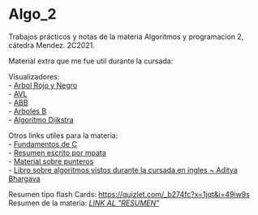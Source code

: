 # Algo_2

Trabajos prácticos y notas de la materia Algoritmos y programacion 2, cátedra Mendez. 2C2021.

Material extra que me fue util durante la cursada:

Visualizadores:  </br>
	- [Arbol Rojo y Negro](https://www.cs.usfca.edu/~galles/visualization/RedBlack.html) </br>
	- [AVL](https://www.cs.usfca.edu/~galles/visualization/AVLtree.html) </br>
	- [ABB](http://btv.melezinek.cz/binary-search-tree.html) </br>
	- [Arboles B](https://www.cs.usfca.edu/~galles/visualization/BTree.html) </br>
	- [Algoritmo Dijkstra](https://www.cs.usfca.edu/~galles/visualization/Dijkstra.html) </br>
 
Otros links utiles para la materia: </br>
	- [Fundamentos de C](https://www.learn-c.org/) </br>
	- [Resumen escrito por mpata](https://gitlab.com/mpata2000/algo2-resumen) </br>
	- [Material sobre punteros](https://computer.howstuffworks.com/c30.htm) </br>
	- [Libro sobre algoritmos vistos durante la cursada en ingles ~ Aditya Bhargava](https://drive.google.com/file/d/1VjFk2HHHmXkxj4s4HM4Jd_yR9LPUM1aP/view?usp=sharing) </br>

Resumen tipo flash Cards: https://quizlet.com/_b274fc?x=1jqt&i=49iw9s  </br>
Resumen de la materia: _[LINK AL "RESUMEN"](https://fiubaar-my.sharepoint.com/:w:/g/personal/lconverso_fi_uba_ar/EZJ5MjcOfzBKp89e6pczXzMBhnWf0WeFnusbDAzHZDcIRg?rtime=WTU5Kkv62Ug)_ </br> 
